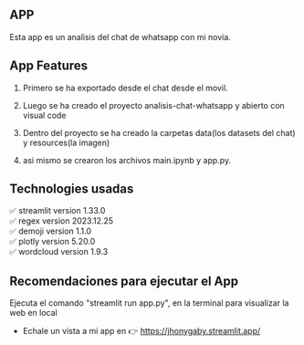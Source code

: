 ## APP
Esta app es un analisis del chat de whatsapp con mi novia.  

## App Features  

1. Primero se ha exportado desde el chat desde el movil.  

2. Luego se ha creado el proyecto analisis-chat-whatsapp y abierto con visual code

3. Dentro del proyecto se ha creado la carpetas data(los datasets del chat) y resources(la imagen)

4. asi mismo se crearon los archivos main.ipynb y app.py.  

## Technologies usadas  
 
✅ streamlit version 1.33.0  
✅ regex version 2023.12.25  
✅ demoji version 1.1.0  
✅ plotly version 5.20.0  
✅ wordcloud  version 1.9.3  

## Recomendaciones para ejecutar el App  
Ejecuta el comando "streamlit run app.py", en la terminal para visualizar la web en local    

- Echale un vista a mi app en  👉 https://jhonygaby.streamlit.app/  
